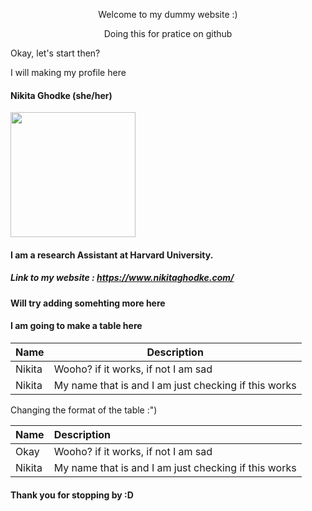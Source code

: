 <p align="center"> Welcome to my dummy website :)
<p align="center"> Doing this for pratice on github

Okay, let's start then?

I will making my profile here

#### Nikita Ghodke (she/her)

<img src="https://user-images.githubusercontent.com/87821749/203017346-7b4c5392-ebba-4a21-afa7-3ed2da8fec1a.jpg" width="200">

#### I am a research Assistant at Harvard University.

##### Link to my website : https://www.nikitaghodke.com/


#### Will try adding somehting more here

#### I am going to make a table here
 
| Name    | Description |
| -----   | ----------- |
| Nikita  | Wooho? if it works, if not I am sad| 
| Nikita  | My name that is and I am just checking if this works | 

Changing the format of the table :")

| Name    | Description |
| :----   | :---------- |
| Okay    | Wooho? if it works, if not I am sad | 
| Nikita  | My name that is and I am just checking if this works | 


#### Thank you for stopping by :D
